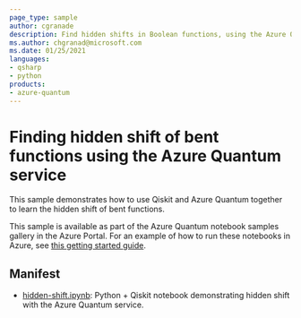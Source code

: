 ```yaml
---
page_type: sample
author: cgranade
description: Find hidden shifts in Boolean functions, using the Azure Quantum service
ms.author: chgranad@microsoft.com
ms.date: 01/25/2021
languages:
- qsharp
- python
products:
- azure-quantum
---
```


# Finding hidden shift of bent functions using the Azure Quantum service

This sample demonstrates how to use Qiskit and Azure Quantum together to learn the hidden shift of bent functions.

This sample is available as part of the Azure Quantum notebook samples gallery in the Azure Portal. For an example of how to run these notebooks in Azure, see [this getting started guide](https://docs.microsoft.com/azure/quantum/get-started-jupyter-notebook?tabs=tabid-ionq).

## Manifest

- [hidden-shift.ipynb](https://github.com/microsoft/azure-quantum-python/blob/main/samples/hidden-shift/hidden-shift.ipynb): Python + Qiskit notebook demonstrating hidden shift with the Azure Quantum service.
